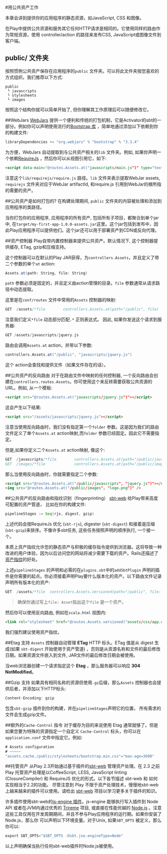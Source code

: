 #用公共资产工作

本章会讲到提供你的应用程序的静态资源，如JavaScript, CSS 和图像。

在Play中提供公共资源和服务其它任何HTTP请求是相同的。它使用同样的路由作为常规资源，使用 controller/action 的路径来发布CSS, JavaScript或图像文件到客户端。


## public/ 文件夹
按照惯例公共资产保存在应用程序的`public` 文件夹。可以将此文件夹按您喜欢的方式组织。我们推荐以下方式:

```
public
 └ javascripts
 └ stylesheets
 └ images
```

按照这个结构你就可以简单开始了, 但你理解其工作原理后可以随便修改它。


##WebJars
[WebJars](http://www.webjars.org/) 提供一个便利和传统的打包机制，它是Activator的sbt的一部分。例如你可以声明使用流行的[Bootstrap 库](http://getbootstrap.com/) ，简单地通过添加以下依赖到你的构建文件:

```sbt
libraryDependencies += "org.webjars" % "bootstrap" % "3.3.4"
```

为方便，WebJars 自动提取到与公共资产相关的`lib` 文件夹。例如, 如果你声明一个依赖[RequireJs](http://requirejs.org/) ，然后你可以从视图引用它，如下:

```html
<script data-main="@routes.Assets.at("javascripts/main.js")" type="text/javascript" src="@routes.Assets.at("lib/requirejs/require.js")"></script>
```

注意这个`lib/requirejs/require.js` 路径。`lib` 文件夹表示提取WebJar assets, `requirejs` 文件夹对应于WebJar artifactId, 和require.js 引用到WebJar的根所指的需要的资产。


##公共资产是如何打包的?
在构建处理期间, `public` 文件夹的内容被处理和添加到应用程序的类路径。

当你打包你的应用程序, 应用程序的所有资产, 包括所有子项目，都聚合到单个jar中, 在`target/my-first-app-1.0.0-assets.jar`这里。这个jar包括到发布中，因此Play应用程序可以提供他们。这个jar还可以用于部署资产到CDN或反向代理。


##资产控制器
Play自带内置控制器来提供公共资产。默认情况下, 这个控制器提供缓存, ETag, gzip和压缩支持。

这个控制器可以在默认的Play JAR获得，为`controllers.Assets`，并且定义了带二个参数的单个`at` action:

```scala
Assets.at(path: String, file: String)
```

`path` 参数必须是固定的，并且定义由action管理的目录。`file` 参数通常从请求路径中动态提取。

这里是在`conf/routes` 文件中常用的`Assets` 控制器的映射:

```scala
GET  /assets/*file        controllers.Assets.at(path="/public", file)
```

注意我们定义`*file` 动态部分匹配`.*` 正则表达式。 因此, 如果你发送这个请求到服务器:

```scala
GET /assets/javascripts/jquery.js
```

路由会调用`Assets.at` action，并带以下参数:

```scala
controllers.Assets.at("/public", "javascripts/jquery.js")
```

这个 action会查找和提供文件（如果文件存在的话）。


##公共资产的反向路由
对于在路由文件中映射的任何控制器, 一个反向路由会创建在`controllers.routes.Assets`。你可使用这个来反转需要获取公共资源的URL。例如, 从一个模板:

```html
<script src="@routes.Assets.at("javascripts/jquery.js")"></script>
```

这会产生以下结果:

```html
<script src="/assets/javascripts/jquery.js"></script>
```

注意当使用反向路由时，我们没有指定第一个`folder` 参数。这是因为我们的路由文件定义了单个`Assets.at` action映射,而`folder` 参数已经固定。因此它不需要指定。

但是,如果你定义二个`Assets.at` action映射, 像这个:

```scala
GET  /javascripts/*file        controllers.Assets.at(path="/public/javascripts", file)
GET  /images/*file             controllers.Assets.at(path="/public/images", file)
```

那么当使用反向路由时，你就需要指定二个参数:

```html
<script src="@routes.Assets.at("/public/javascripts", "jquery.js")"></script>
<img src="@routes.Assets.at("/public/images", "logo.png")" />
```


##公共资产的反向路由和指纹识别（fingerprinting）
[sbt-web](https://github.com/sbt/sbt-web) 给Play带来高度可配置的资产管道， 比如在你的构建文件:

```sbt
pipelineStages := Seq(rjs, digest, gzip)
```

上述代码会按RequireJs 优化 (`sbt-rjs`),  digester (`sbt-digest`) 和接着是压缩(`sbt-gzip`)来排序。不像许多sbt任务, 这些任务按照声明的顺序执行, 一个接一个。

本质上资产指纹允许您的静态资产与积极的缓存指令提供到浏览器。这将导致一种改进的用户体验，因为以后访问您的网站将减少需要下载的资产。Rails还描述了[资产指纹](http://guides.rubyonrails.org/asset_pipeline.html#what-is-fingerprinting-and-why-should-i-care-questionmark)的好处。

上述`pipelineStages` 的声明和必需的在`plugins.sbt`中的`addSbtPlugin` 声明的插件是你需要的起点。你必须接着声明Play要什么版本化的资产。以下路由文件记录声明所有版本化的资产:

```scala
GET  /assets/*file  controllers.Assets.versioned(path="/public", file: Asset)
```

> 确保你通过写上`file: Asset`指出这个`file` 是一个资产。

然后你可以使用反向路由, 例如在`scala.html` 视图内:

```html
<link rel="stylesheet" href="@routes.Assets.versioned("assets/css/app.css")">
```

我们强烈建议使用资产指纹。


##Etag 支持
`Assets` 控制器自动管理 **ETag** HTTP 标头。ETag 值是从 digest 生成(如果 `sbt-digest` 开始使用于资产管道) ，否则是从资源名称和文件的最后修改日期。如果资源文件嵌入到文件, JAR文件的最后修改日期会被使用。

当web浏览器创建一个请求指定这个 **Etag** ，那么服务器可以响应 **304 NotModified**。


##Gzip 支持
如果具有相同名称的资源但使用`.gz`后缀，那么`Assets` 控制器也会提供后者，并添加以下HTTP标头:

```scala
Content-Encoding: gzip
```

包含`sbt-gzip` 插件到你的构建，并在`pipelineStages`声明它的位置， 所有需求的文件会生成gzip文件。


##额外的`Cache-Control` 指令
对于缓存为目的来说使用 Etag 通常就够了。但是如果您要为特殊的资源指定一个自定义 `Cache-Control` 标头，你可以在`application.conf` 文件中指定它。例如:

```sbt
# Assets configuration
# ~~~~~
"assets.cache./public/stylesheets/bootstrap.min.css"="max-age=3600"
```


##托管资产
从Play 2.3开始通过基于插件的[sbt-web](https://github.com/sbt/sbt-web#sbt-web) 管理资产处理。在 2.3 之前Play 托管资产处理是以CoffeeScript, LESS, JavaScript linting (ClosureCompiler) 和 RequireJS 优化的形式。以下各节描述 sbt-web 和 如何实现相当于2.2的功能。 尽管注意到 Play 不限于资产处理技术，慢慢地sbt-web上越来越来的插件可以使用。请检出 [sbt-web](https://github.com/sbt/sbt-web#sbt-web) 项目以学习更多关于插件的知识。

许多插件使用sbt-web的[js-engine 插件](https://github.com/sbt/sbt-js-engine)。js-engine 能够执行写入插件到 Node API 或者在JVM内通过优秀的 [Trireme](https://github.com/apigee/trireme#trireme) 项目, 或直接在性能优越的 [Node.js](https://nodejs.org/) 。注意这些工具仅用在开发周期期间，并且不参与Play应用程序的运行期。如果你安装了Node.js，那么你 可以声明以下环境变量。对于Unix, 如果`SBT_OPTS` 被定义，那么你可以:

```sbt
export SBT_OPTS="$SBT_OPTS -Dsbt.jse.engineType=Node"
```

以上声明确保当执行任何sbt-web插件时Node.js被使用。